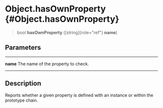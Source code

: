 Object.hasOwnProperty {#Object.hasOwnProperty}
=====================

> bool **hasOwnProperty** ([string]{role="ref"} **name**)

Parameters
----------

  ---------- ------------------------------------
  **name**   The name of the property to check.
  ---------- ------------------------------------

Description
-----------

Reports whether a given property is defined with an instance or within
the prototype chain.
